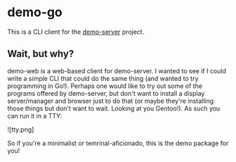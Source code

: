 # demo-go

This is a CLI client for the [demo-server](https://github.com/lbeckman314/demo) project.

## Wait, but why?

demo-web is a web-based client for demo-server. I wanted to see if I could write a simple CLI that could do the same thing (and wanted to try programming in Go!). Perhaps one would like to try out some of the programs offered by demo-server, but don't want to install a display server/manager and browser just to do that (or maybe they're installing those things but don't want to wait. Looking at you Gentoo!). As such you can run it in a TTY:

![tty.png]

So if you're a minimalist or temrinal-aficionado, this is the demo package for you!
